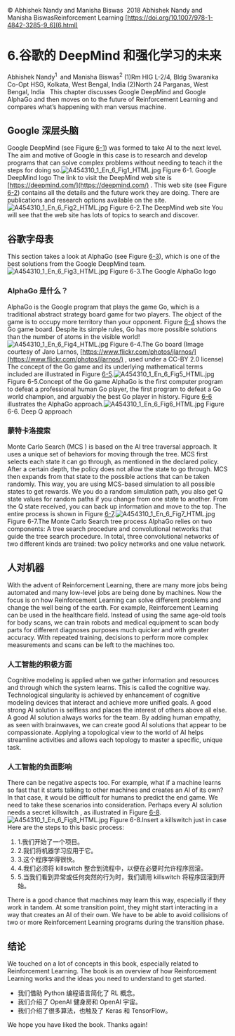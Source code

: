 © Abhishek Nandy and Manisha Biswas  2018 Abhishek Nandy and Manisha BiswasReinforcement Learning [https://doi.org/10.1007/978-1-4842-3285-9_6](6.html)

# 6.谷歌的 DeepMind 和强化学习的未来

Abhishek Nandy<sup class="calibre7">1 </sup> and Manisha Biswas<sup class="calibre7">2</sup> (1)Rm HIG L-2/4, Bldg Swaranika Co-Opt HSG, Kolkata, West Bengal, India (2)North 24 Parganas, West Bengal, India   This chapter discusses Google DeepMind and Google AlphaGo and then moves on to the future of Reinforcement Learning and compares what’s happening with man versus machine.

## Google 深层头脑

Google DeepMind (see Figure [6-1](#Fig1)) was formed to take AI to the next level. The aim and motive of Google in this case is to research and develop programs that can solve complex problems without needing to teach it the steps for doing so.![A454310_1_En_6_Fig1_HTML.jpg](img/Images/A454310_1_En_6_Fig1_HTML.jpg) Figure 6-1. Google DeepMind logo The link to visit the DeepMind web site is [https://deepmind.com/](https://deepmind.com/) . This web site (see Figure [6-2](#Fig2)) contains all the details and the future work they are doing. There are publications and research options available on the site.![A454310_1_En_6_Fig2_HTML.jpg](img/Images/A454310_1_En_6_Fig2_HTML.jpg) Figure 6-2.The DeepMind web site You will see that the web site has lots of topics to search and discover.

## 谷歌字母表

This section takes a look at AlphaGo (see Figure [6-3](#Fig3)), which is one of the best solutions from the Google DeepMind team.![A454310_1_En_6_Fig3_HTML.jpg](img/Images/A454310_1_En_6_Fig3_HTML.jpg) Figure 6-3.The Google AlphaGo logo

### AlphaGo 是什么？

AlphaGo is the Google program that plays the game Go, which is a traditional abstract strategy board game for two players. The object of the game is to occupy more territory than your opponent. Figure [6-4](#Fig4) shows the Go game board. Despite its simple rules, Go has more possible solutions than the number of atoms in the visible world!![A454310_1_En_6_Fig4_HTML.jpg](img/Images/A454310_1_En_6_Fig4_HTML.jpg) Figure 6-4.The Go board (Image courtesy of Jaro Larnos, [https://www.flickr.com/photos/jlarnos/](https://www.flickr.com/photos/jlarnos/) , used under a CC-BY 2.0 license) The concept of the Go game and its underlying mathematical terms included are illustrated in Figure [6-5](#Fig5).![A454310_1_En_6_Fig5_HTML.jpg](img/Images/A454310_1_En_6_Fig5_HTML.jpg) Figure 6-5.Concept of the Go game AlphaGo is the first computer program to defeat a professional human Go player, the first program to defeat a Go world champion, and arguably the best Go player in history. Figure [6-6](#Fig6) illustrates the AlphaGo approach.![A454310_1_En_6_Fig6_HTML.jpg](img/Images/A454310_1_En_6_Fig6_HTML.jpg) Figure 6-6. Deep Q approach

### 蒙特卡洛搜索

Monte Carlo Search (MCS ) is based on the AI tree traversal approach. It uses a unique set of behaviors for moving through the tree. MCS first selects each state it can go through, as mentioned in the declared policy. After a certain depth, the policy does not allow the state to go through. MCS then expands from that state to the possible actions that can be taken randomly. This way, you are using MCS-based simulation to all possible states to get rewards. We you do a random simulation path, you also get Q state values for random paths if you change from one state to another. From the Q state received, you can back up information and move to the top. The entire process is shown in Figure [6-7](#Fig7).![A454310_1_En_6_Fig7_HTML.jpg](img/Images/A454310_1_En_6_Fig7_HTML.jpg) Figure 6-7.The Monte Carlo Search tree process AlphaGo relies on two components: A tree search procedure and convolutional networks that guide the tree search procedure. In total, three convolutional networks of two different kinds are trained: two policy networks and one value network.

## 人对机器

With the advent of Reinforcement Learning, there are many more jobs being automated and many low-level jobs are being done by machines. Now the focus is on how Reinforcement Learning can solve different problems and change the well being of the earth. For example, Reinforcement Learning can be used in the healthcare field. Instead of using the same age-old tools for body scans, we can train robots and medical equipment to scan body parts for different diagnoses purposes much quicker and with greater accuracy. With repeated training, decisions to perform more complex measurements and scans can be left to the machines too.

### 人工智能的积极方面

Cognitive modeling is applied when we gather information and resources and through which the system learns. This is called the cognitive way. Technological singularity is achieved by enhancement of cognitive modeling devices that interact and achieve more unified goals. A good strong AI solution is selfless and places the interest of others above all else. A good AI solution always works for the team. By adding human empathy, as seen with brainwaves, we can create good AI solutions that appear to be compassionate. Applying a topological view to the world of AI helps streamline activities and allows each topology to master a specific, unique task.

### 人工智能的负面影响

There can be negative aspects too. For example, what if a machine learns so fast that it starts talking to other machines and creates an AI of its own? In that case, it would be difficult for humans to predict the end game. We need to take these scenarios into consideration. Perhaps every AI solution needs a secret killswitch , as illustrated in Figure [6-8](#Fig8).![A454310_1_En_6_Fig8_HTML.jpg](img/Images/A454310_1_En_6_Fig8_HTML.jpg) Figure 6-8.Insert a killswitch just in case Here are the steps to this basic process:

1.  1.我们开始了一个项目。
2.  2.我们将机器学习应用于它。
3.  3.这个程序学得很快。
4.  4.我们必须将 killswitch 整合到流程中，以便在必要时允许程序回滚。
5.  5.当我们看到异常或任何突然的行为时，我们调用 killswitch 将程序回滚到开始。

There is a good chance that machines may learn this way, especially if they work in tandem. At some transition point, they might start interacting in a way that creates an AI of their own. We have to be able to avoid collisions of two or more Reinforcement Learning programs during the transition phase.

## 结论

We touched on a lot of concepts in this book, especially related to Reinforcement Learning. The book is an overview of how Reinforcement Learning works and the ideas you need to understand to get started.

*   我们借助 Python 编程语言简化了 RL 概念。
*   我们介绍了 OpenAI 健身房和 OpenAI 宇宙。
*   我们介绍了很多算法，也触及了 Keras 和 TensorFlow。

We hope you have liked the book. Thanks again!